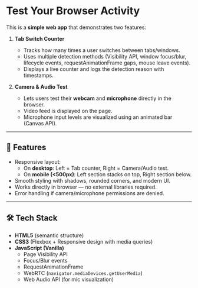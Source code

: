 # Test Your Browser Activity

This is a **simple web app** that demonstrates two features:

1. **Tab Switch Counter**  
   - Tracks how many times a user switches between tabs/windows.  
   - Uses multiple detection methods (Visibility API, window focus/blur, lifecycle events, requestAnimationFrame gaps, mouse leave events).  
   - Displays a live counter and logs the detection reason with timestamps.  

2. **Camera & Audio Test**  
   - Lets users test their **webcam** and **microphone** directly in the browser.  
   - Video feed is displayed on the page.  
   - Microphone input levels are visualized using an animated bar (Canvas API).  

---

## 🚀 Features
- Responsive layout:
  - On **desktop**: Left = Tab counter, Right = Camera/Audio test.  
  - On **mobile (<500px)**: Left section stacks on top, Right section below.  
- Smooth styling with shadows, rounded corners, and modern UI.  
- Works directly in browser — no external libraries required.  
- Error handling if camera/microphone permissions are denied.  

---

## 🛠️ Tech Stack
- **HTML5** (semantic structure)  
- **CSS3** (Flexbox + Responsive design with media queries)  
- **JavaScript (Vanilla)**  
  - Page Visibility API  
  - Focus/Blur events  
  - RequestAnimationFrame  
  - WebRTC (`navigator.mediaDevices.getUserMedia`)  
  - Web Audio API (for mic visualization)  

